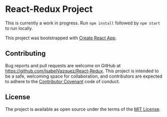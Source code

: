 # React-Redux Project
This is currently a work in progress. Run `npm install` followed by `npm start` to run locally.

This project was bootstrapped with [Create React App](https://github.com/facebookincubator/create-react-app).

## Contributing

Bug reports and pull requests are welcome on GitHub at https://github.com/IsabelVazquez/React-Redux. This project is intended to be a safe, welcoming space for collaboration, and contributors are expected to adhere to the [Contributor Covenant](contributor-covenant.org) code of conduct.

## License

The project is available as open source under the terms of the [MIT License](http://opensource.org/licenses/MIT).
